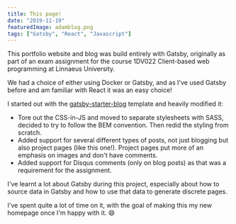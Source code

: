 ```yaml
---
title: This page!
date: "2019-11-19"
featuredImage: adamblog.png
tags: ["Gatsby", "React", "Javascript"]
---
```


This portfolio website and blog was build entirely with Gatsby, originally as part of an exam assignment for the course 1DV022 Client-based web programming at Linnaeus University.

We had a choice of either using Docker or Gatsby, and as I've used Gatsby before and am familiar with React it was an easy choice!

I started out with the [gatsby-starter-blog](https://github.com/gatsbyjs/gatsby-starter-blog) template and heavily modified it:

- Tore out the CSS-in-JS and moved to separate stylesheets with SASS, decided to try to follow the BEM convention. Then redid the styling from scratch.
- Added support for several different types of posts, not just blogging but also project pages (like this one!).
  Project pages put more of an emphasis on images and don't have comments.
- Added support for Disqus comments (only on blog posts) as that was a requirement for the assignment.

I've learnt a lot about Gatsby during this project, especially about how to source data in Gatsby and how to use that data to generate discrete pages.

I've spent quite a lot of time on it, with the goal of making this my new homepage once I'm happy with it. 😄
